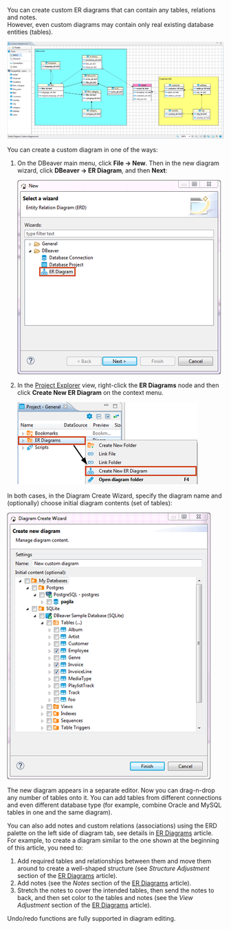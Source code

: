 You can create custom ER diagrams that can contain any tables, relations and notes.  
However, even custom diagrams may contain only real existing database entities (tables). 

![](images/ug/Custom-diagram.png)

You can create a custom diagram in one of the ways:
1. On the DBeaver main menu, click **File -> New**. Then in the new diagram wizard, click **DBeaver -> ER Diagram**, and then **Next**:  

   ![](images/ug/ERD-Wizard.png)  
   
2. In the [Project Explorer](Project-Explorer) view, right-click the **ER Diagrams** node and then click **Create New ER Diagram** on the context menu.

   ![](images/ug/ERD-Create-from-Project-Explorer.png)

In both cases, in the Diagram Create Wizard, specify the diagram name and (optionally) choose initial diagram contents (set of tables):  

![](images/ug/ERD-Create-custom-diagram.png)

The new diagram appears in a separate editor. Now you can drag-n-drop any number of tables onto it. You can add tables from different connections and even different database type (for example, combine Oracle and MySQL tables in one and the same diagram).

You can also add notes and custom relations (associations) using the ERD palette on the left side of diagram tab, see details in [ER Diagrams](ER-Diagrams) article. For example, to create a diagram similar to the one shown at the beginning of this article, you need to:
1. Add required tables and relationships between them and move them around to create a well-shaped structure (see _Structure Adjustment_ section of the [ER Diagrams](ER-Diagrams) article).
2. Add notes (see the _Notes_ section of the [ER Diagrams](ER-Diagrams) article).
3. Stretch the notes to cover the intended tables, then send the notes to back, and then set color to the tables and notes (see the _View Adjustment_ section of the [ER Diagrams](ER-Diagrams) article).

Undo/redo functions are fully supported in diagram editing.
